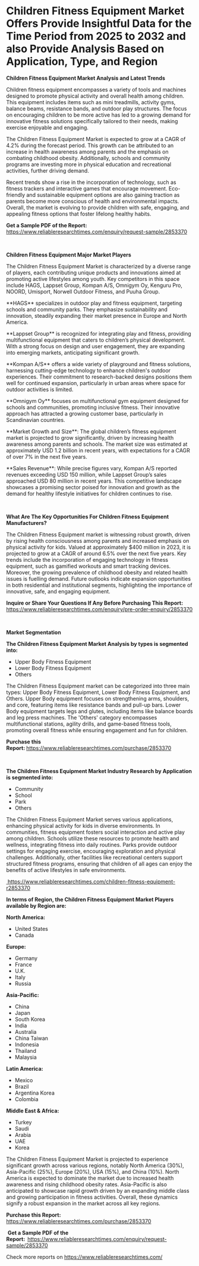 <p><h1>Children Fitness Equipment Market Offers Provide Insightful Data for the Time Period from 2025 to 2032 and also Provide Analysis Based on Application, Type, and Region</h1></p><p><strong>Children Fitness Equipment Market Analysis and Latest Trends</strong></p>
<p><p>Children fitness equipment encompasses a variety of tools and machines designed to promote physical activity and overall health among children. This equipment includes items such as mini treadmills, activity gyms, balance beams, resistance bands, and outdoor play structures. The focus on encouraging children to be more active has led to a growing demand for innovative fitness solutions specifically tailored to their needs, making exercise enjoyable and engaging.</p><p>The Children Fitness Equipment Market is expected to grow at a CAGR of 4.2% during the forecast period. This growth can be attributed to an increase in health awareness among parents and the emphasis on combating childhood obesity. Additionally, schools and community programs are investing more in physical education and recreational activities, further driving demand.</p><p>Recent trends show a rise in the incorporation of technology, such as fitness trackers and interactive games that encourage movement. Eco-friendly and sustainable equipment options are also gaining traction as parents become more conscious of health and environmental impacts. Overall, the market is evolving to provide children with safe, engaging, and appealing fitness options that foster lifelong healthy habits.</p></p>
<p><strong>Get a Sample PDF of the Report:&nbsp;</strong> <a href="https://www.reliableresearchtimes.com/enquiry/request-sample/2853370?utm_campaign=2204&utm_medium=2&utm_source=Github&utm_content=ia&utm_term=11032025&utm_id=children-fitness-equipment">https://www.reliableresearchtimes.com/enquiry/request-sample/2853370</a></p>
<p>&nbsp;</p>
<p><strong>Children Fitness Equipment Major Market Players</strong></p>
<p><p>The Children Fitness Equipment Market is characterized by a diverse range of players, each contributing unique products and innovations aimed at promoting active lifestyles among youth. Key competitors in this space include HAGS, Lappset Group, Kompan A/S, Omnigym Oy, Kenguru Pro, NOORD, Umisport, Norwell Outdoor Fitness, and Puuha Group.</p><p>**HAGS** specializes in outdoor play and fitness equipment, targeting schools and community parks. They emphasize sustainability and innovation, steadily expanding their market presence in Europe and North America. </p><p>**Lappset Group** is recognized for integrating play and fitness, providing multifunctional equipment that caters to children’s physical development. With a strong focus on design and user engagement, they are expanding into emerging markets, anticipating significant growth.</p><p>**Kompan A/S** offers a wide variety of playground and fitness solutions, harnessing cutting-edge technology to enhance children's outdoor experiences. Their commitment to research-backed designs positions them well for continued expansion, particularly in urban areas where space for outdoor activities is limited.</p><p>**Omnigym Oy** focuses on multifunctional gym equipment designed for schools and communities, promoting inclusive fitness. Their innovative approach has attracted a growing customer base, particularly in Scandinavian countries.</p><p>**Market Growth and Size**: The global children’s fitness equipment market is projected to grow significantly, driven by increasing health awareness among parents and schools. The market size was estimated at approximately USD 1.2 billion in recent years, with expectations for a CAGR of over 7% in the next five years.</p><p>**Sales Revenue**: While precise figures vary, Kompan A/S reported revenues exceeding USD 150 million, while Lappset Group’s sales approached USD 80 million in recent years. This competitive landscape showcases a promising sector poised for innovation and growth as the demand for healthy lifestyle initiatives for children continues to rise.</p></p>
<p>&nbsp;</p>
<p><strong>What Are The Key Opportunities For Children Fitness Equipment Manufacturers?</strong></p>
<p><p>The Children Fitness Equipment market is witnessing robust growth, driven by rising health consciousness among parents and increased emphasis on physical activity for kids. Valued at approximately $400 million in 2023, it is projected to grow at a CAGR of around 6.5% over the next five years. Key trends include the incorporation of engaging technology in fitness equipment, such as gamified workouts and smart tracking devices. Moreover, the growing prevalence of childhood obesity and related health issues is fuelling demand. Future outlooks indicate expansion opportunities in both residential and institutional segments, highlighting the importance of innovative, safe, and engaging equipment.</p></p>
<p><strong>Inquire or Share Your Questions If Any Before Purchasing This Report:</strong> <a href="https://www.reliableresearchtimes.com/enquiry/pre-order-enquiry/2853370?utm_campaign=2204&utm_medium=2&utm_source=Github&utm_content=ia&utm_term=11032025&utm_id=children-fitness-equipment">https://www.reliableresearchtimes.com/enquiry/pre-order-enquiry/2853370</a></p>
<p>&nbsp;</p>
<p><strong>Market Segmentation</strong></p>
<p><strong>The Children Fitness Equipment Market Analysis by types is segmented into:</strong></p>
<p><ul><li>Upper Body Fitness Equipment</li><li>Lower Body Fitness Equipment</li><li>Others</li></ul></p>
<p><p>The Children Fitness Equipment market can be categorized into three main types: Upper Body Fitness Equipment, Lower Body Fitness Equipment, and Others. Upper Body equipment focuses on strengthening arms, shoulders, and core, featuring items like resistance bands and pull-up bars. Lower Body equipment targets legs and glutes, including items like balance boards and leg press machines. The 'Others' category encompasses multifunctional stations, agility drills, and game-based fitness tools, promoting overall fitness while ensuring engagement and fun for children.</p></p>
<p><strong>Purchase this Report:&nbsp;</strong><a href="https://www.reliableresearchtimes.com/purchase/2853370?utm_campaign=2204&utm_medium=2&utm_source=Github&utm_content=ia&utm_term=11032025&utm_id=children-fitness-equipment">https://www.reliableresearchtimes.com/purchase/2853370</a></p>
<p>&nbsp;</p>
<p><strong>The Children Fitness Equipment Market Industry Research by Application is segmented into:</strong></p>
<p><ul><li>Community</li><li>School</li><li>Park</li><li>Others</li></ul></p>
<p><p>The Children Fitness Equipment Market serves various applications, enhancing physical activity for kids in diverse environments. In communities, fitness equipment fosters social interaction and active play among children. Schools utilize these resources to promote health and wellness, integrating fitness into daily routines. Parks provide outdoor settings for engaging exercise, encouraging exploration and physical challenges. Additionally, other facilities like recreational centers support structured fitness programs, ensuring that children of all ages can enjoy the benefits of active lifestyles in safe environments.</p></p>
<p><a href="https://www.reliableresearchtimes.com/children-fitness-equipment-r2853370?utm_campaign=2204&utm_medium=2&utm_source=Github&utm_content=ia&utm_term=11032025&utm_id=children-fitness-equipment">&nbsp;https://www.reliableresearchtimes.com/children-fitness-equipment-r2853370</a></p>
<p><strong>In terms of Region, the Children Fitness Equipment Market Players available by Region are:</strong></p>
<p>
    <p> <strong> North America: </strong>
        <ul>
            <li>United States</li>
            <li>Canada</li>
        </ul>
        </p> 
    <p> <strong> Europe: </strong>
        <ul>
            <li>Germany</li>
            <li>France</li>
            <li>U.K.</li>
            <li>Italy</li>
            <li>Russia</li>
        </ul>
        </p> 
    <p> <strong> Asia-Pacific: </strong>
        <ul>
            <li>China</li>
            <li>Japan</li>
            <li>South Korea</li>
            <li>India</li>
            <li>Australia</li>
            <li>China Taiwan</li>
            <li>Indonesia</li>
            <li>Thailand</li>
            <li>Malaysia</li>
        </ul>
        </p> 
    <p> <strong> Latin America: </strong>
        <ul>
            <li>Mexico</li>
            <li>Brazil</li>
            <li>Argentina Korea</li>
            <li>Colombia</li>
        </ul>
        </p> 
    <p> <strong> Middle East & Africa: </strong>
        <ul>
            <li>Turkey</li>
            <li>Saudi</li>
            <li>Arabia</li>
            <li>UAE</li>
            <li>Korea</li>
        </ul>
    </p>
    </p>
<p><p>The Children Fitness Equipment Market is projected to experience significant growth across various regions, notably North America (30%), Asia-Pacific (25%), Europe (20%), USA (15%), and China (10%). North America is expected to dominate the market due to increased health awareness and rising childhood obesity rates. Asia-Pacific is also anticipated to showcase rapid growth driven by an expanding middle class and growing participation in fitness activities. Overall, these dynamics signify a robust expansion in the market across all key regions.</p></p>
<p><strong>Purchase this Report: </strong><a href="https://www.reliableresearchtimes.com/purchase/2853370?utm_campaign=2204&utm_medium=2&utm_source=Github&utm_content=ia&utm_term=11032025&utm_id=children-fitness-equipment">https://www.reliableresearchtimes.com/purchase/2853370</a></p>
<p>&nbsp;<strong>Get a Sample PDF of the Report:&nbsp;&nbsp;</strong><a href="https://www.reliableresearchtimes.com/enquiry/request-sample/2853370?utm_campaign=2204&utm_medium=2&utm_source=Github&utm_content=ia&utm_term=11032025&utm_id=children-fitness-equipment">https://www.reliableresearchtimes.com/enquiry/request-sample/2853370</a></p>
<p><strong></strong></p>
<p>Check more reports on <a href="https://www.reliableresearchtimes.com/?utm_campaign=2204&utm_medium=2&utm_source=Github&utm_content=ia&utm_term=11032025&utm_id=children-fitness-equipment">https://www.reliableresearchtimes.com/</a></p>